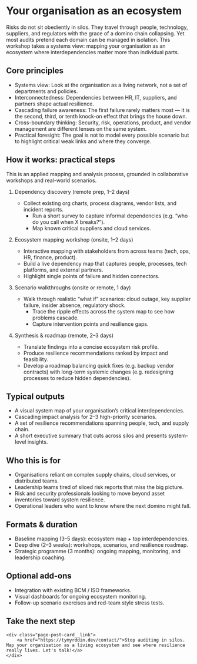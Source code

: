 # Your organisation as an ecosystem

Risks do not sit obediently in silos. They travel through people, technology, suppliers, and regulators with the 
grace of a domino chain collapsing. Yet most audits pretend each domain can be managed in isolation. This workshop 
takes a systems view: mapping your organisation as an ecosystem where interdependencies matter more than individual 
parts.

## Core principles

* Systems view: Look at the organisation as a living network, not a set of departments and policies.  
* Interconnectedness: Dependencies between HR, IT, suppliers, and partners shape actual resilience.  
* Cascading failure awareness: The first failure rarely matters most — it is the second, third, or tenth knock-on effect that brings the house down.  
* Cross-boundary thinking: Security, risk, operations, product, and vendor management are different lenses on the same system.  
* Practical foresight: The goal is not to model every possible scenario but to highlight critical weak links and where they converge.

## How it works: practical steps

This is an applied mapping and analysis process, grounded in collaborative workshops and real-world scenarios.

1. Dependency discovery (remote prep, 1–2 days)
   * Collect existing org charts, process diagrams, vendor lists, and incident reports.  
     * Run a short survey to capture informal dependencies (e.g. “who do you call when X breaks?”).  
     * Map known critical suppliers and cloud services.

2. Ecosystem mapping workshop (onsite, 1–2 days)
   * Interactive mapping with stakeholders from across teams (tech, ops, HR, finance, product).  
   * Build a live dependency map that captures people, processes, tech platforms, and external partners.  
   * Highlight single points of failure and hidden connectors.

3. Scenario walkthroughs (onsite or remote, 1 day)
   * Walk through realistic “what if” scenarios: cloud outage, key supplier failure, insider absence, regulatory shock.  
     * Trace the ripple effects across the system map to see how problems cascade.  
     * Capture intervention points and resilience gaps.

4. Synthesis & roadmap (remote, 2–3 days)
   * Translate findings into a concise ecosystem risk profile.  
   * Produce resilience recommendations ranked by impact and feasibility.  
   * Develop a roadmap balancing quick fixes (e.g. backup vendor contracts) with long-term systemic changes (e.g. redesigning processes to reduce hidden dependencies).

## Typical outputs

* A visual system map of your organisation’s critical interdependencies.  
* Cascading impact analysis for 2–3 high-priority scenarios.  
* A set of resilience recommendations spanning people, tech, and supply chain.  
* A short executive summary that cuts across silos and presents system-level insights.

## Who this is for

* Organisations reliant on complex supply chains, cloud services, or distributed teams.  
* Leadership teams tired of siloed risk reports that miss the big picture.  
* Risk and security professionals looking to move beyond asset inventories toward system resilience.  
* Operational leaders who want to know where the next domino might fall.

## Formats & duration

* Baseline mapping (3–5 days): ecosystem map + top interdependencies.  
* Deep dive (2–3 weeks): workshops, scenarios, and resilience roadmap.  
* Strategic programme (3 months): ongoing mapping, monitoring, and leadership coaching.

## Optional add-ons

* Integration with existing BCM / ISO frameworks.  
* Visual dashboards for ongoing ecosystem monitoring.  
* Follow-up scenario exercises and red-team style stress tests.  

## Take the next step

```{raw} html
<div class="page-post-card__link">
    <a href="https://tymyrddin.dev/contact/">Stop auditing in silos. Map your organisation as a living ecosystem and see where resilience really lives. Let's talk!</a>
</div>
```
